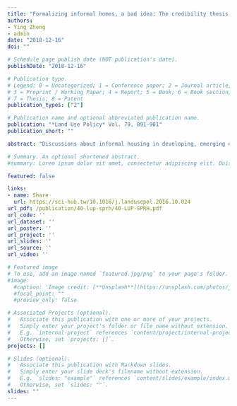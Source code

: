 ```yaml
---
title: "Formalizing informal homes, a bad idea: The credibility thesis applied to China’s “extra-legal” housing"
authors:
- Ying Zheng
- admin
date: "2018-12-16"
doi: ""

# Schedule page publish date (NOT publication's date).
publishDate: "2018-12-16"

# Publication type.
# Legend: 0 = Uncategorized; 1 = Conference paper; 2 = Journal article;
# 3 = Preprint / Working Paper; 4 = Report; 5 = Book; 6 = Book section;
# 7 = Thesis; 8 = Patent
publication_types: ["2"]

# Publication name and optional abbreviated publication name.
publication: "*Land Use Policy* Vol. 79, 891-901"
publication_short: ""

abstract: "Discussions about informal housing in developing, emerging economies often revolve around the need for prohibition, privatization and formalization. Private title is seen as a guarantee against indiscriminate expropriation leading to tenure security, better access to utilities and mortgage, and higher investments. However, the argument that formalization and privatization out of necessity lead to better rights of otherwise “victimized slum-dwellers” can be questioned. In addition, prohibition of informal housing can marginalize socially weaker groups, while drawing on critical resources for enforcement. We argue that to avoid externalities, one first needs to probe into the perceived function of existing property rights before considering institutional form, irrespective whether formal or informal. China’s extra-legal housing − or “Small Property Rights’ Housing” (SPRH) − is a case-in-point. Extra-legal housing is estimated to account for one-third of the Chinese urban housing stock. In light of this scale, we maintain that extra-legal housing performs a vital function in providing social security, i.e. affordable housing for low(er) income groups. The argument is supported through a survey amongst 300 respondents in 7 medium and large-sized cities. The survey finds that − despite alleged tenure insecurity − SPRH rallies a high level of perceived credibility along three dimensions: economic, social and psychological. Our findings indicate that urban planning and housing policy should consider institutional differences in line with existing functions. In this case, based on the CSI Checklist (Credibility Scales and Intervention), maintaining status-quo or co-optation might be more sensible as credibility is perceived to be high."

# Summary. An optional shortened abstract.
#summary: Lorem ipsum dolor sit amet, consectetur adipiscing elit. Duis posuere tellus ac convallis placerat. Proin tincidunt magna sed ex sollicitudin condimentum.

featured: false

links:
- name: Share
  url: https://sci-hub.tw/10.1016/j.landusepol.2016.10.024
url_pdf: /publication/40-lup-sprh/40-LUP-SPRH.pdf
url_code: ''
url_dataset: ''
url_poster: ''
url_project: ''
url_slides: ''
url_source: ''
url_video: ''

# Featured image
# To use, add an image named `featured.jpg/png` to your page's folder. 
#image:
  #caption: 'Image credit: [**Unsplash**](https://unsplash.com/photos/jdD8gXaTZsc)'
  #focal_point: ""
  #preview_only: false

# Associated Projects (optional).
#   Associate this publication with one or more of your projects.
#   Simply enter your project's folder or file name without extension.
#   E.g. `internal-project` references `content/project/internal-project/index.md`.
#   Otherwise, set `projects: []`.
projects: []

# Slides (optional).
#   Associate this publication with Markdown slides.
#   Simply enter your slide deck's filename without extension.
#   E.g. `slides: "example"` references `content/slides/example/index.md`.
#   Otherwise, set `slides: ""`.
slides: ""
---
```

